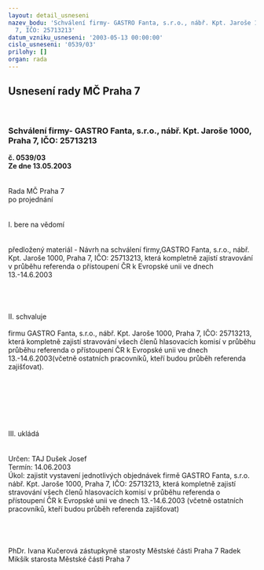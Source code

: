 ```yaml
---
layout: detail_usneseni
nazev_bodu: 'Schválení firmy- GASTRO Fanta, s.r.o., nábř. Kpt. Jaroše 1000, Praha
  7, IČO: 25713213'
datum_vzniku_usneseni: '2003-05-13 00:00:00'
cislo_usneseni: '0539/03'
prilohy: []
organ: rada
---
```

<div id="ucUsn_pList" class="usn">
	<span><h2>Usnesení rady MČ Praha 7 </h2>
<br></span><div class="standBody">
<span><h3>Schválení firmy- GASTRO Fanta, s.r.o., nábř. Kpt. Jaroše 1000, Praha 7, IČO: 25713213</h3></span><div class="center">
		<strong>č. 0539/03</strong><br>
	</div>
<div class="center">
		<strong>Ze dne 13.05.2003</strong><br><br>
	</div>
<br>Rada MČ Praha 7<br>po projednání<br><br><br>I.	bere na vědomí<br><br> <br>předložený materiál - Návrh na schválení firmy,GASTRO Fanta, s.r.o., nábř. Kpt. Jaroše 1000, Praha 7, IČO: 25713213, která kompletně zajistí stravování v průběhu referenda o přístoupení  ČR k Evropské unii ve dnech 13.-14.6.2003<br><br><br><br><br>II.	schvaluje <br><br>firmu GASTRO Fanta, s.r.o., nábř. Kpt. Jaroše 1000, Praha 7, IČO: 25713213, která kompletně zajistí stravování všech členů hlasovacích komisí v průběhu průběhu referenda o přístoupení  ČR k Evropské unii ve dnech 13.-14.6.2003(včetně ostatních pracovníků, kteří budou průběh referenda zajišťovat).<br><br><br><br><br><br><br><br>III.	ukládá <br><br> <br>Určen:	TAJ Dušek Josef<br>Termín: 14.06.2003<br>Úkol:	zajistit vystavení jednotlivých objednávek firmě GASTRO Fanta, s.r.o. nábř. Kpt. Jaroše 1000, Praha 7, IČO: 25713213, která kompletně zajistí stravování všech členů hlasovacích komisí v průběhu referenda o přístoupení  ČR k Evropské unii ve dnech 13.-14.6.2003 (včetně ostatních pracovníků, kteří budou průběh referenda zajišťovat)<br><br> <br> <br>	<br>PhDr. Ivana Kučerová zástupkyně starosty Městské části Praha 7	 Radek Mikšík starosta Městské části Praha 7<br>	<br><br>
</div>
</div>